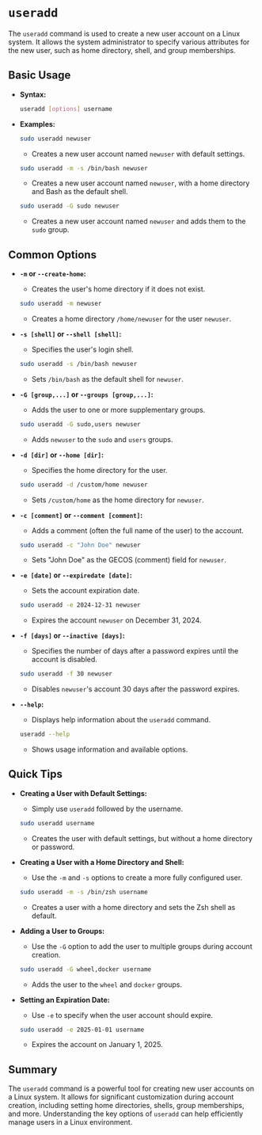 # `useradd` 

The `useradd` command is used to create a new user account on a Linux system. It allows the system administrator to specify various attributes for the new user, such as home directory, shell, and group memberships.

## Basic Usage

- **Syntax:**

  ```sh
  useradd [options] username
  ```

- **Examples:**

  ```sh
  sudo useradd newuser
  ```

  - Creates a new user account named `newuser` with default settings.

  ```sh
  sudo useradd -m -s /bin/bash newuser
  ```

  - Creates a new user account named `newuser`, with a home directory and Bash as the default shell.

  ```sh
  sudo useradd -G sudo newuser
  ```

  - Creates a new user account named `newuser` and adds them to the `sudo` group.

## Common Options

- **`-m` or `--create-home`:**
  - Creates the user's home directory if it does not exist.

  ```sh
  sudo useradd -m newuser
  ```

  - Creates a home directory `/home/newuser` for the user `newuser`.

- **`-s [shell]` or `--shell [shell]`:**
  - Specifies the user's login shell.

  ```sh
  sudo useradd -s /bin/bash newuser
  ```

  - Sets `/bin/bash` as the default shell for `newuser`.

- **`-G [group,...]` or `--groups [group,...]`:**
  - Adds the user to one or more supplementary groups.

  ```sh
  sudo useradd -G sudo,users newuser
  ```

  - Adds `newuser` to the `sudo` and `users` groups.

- **`-d [dir]` or `--home [dir]`:**
  - Specifies the home directory for the user.

  ```sh
  sudo useradd -d /custom/home newuser
  ```

  - Sets `/custom/home` as the home directory for `newuser`.

- **`-c [comment]` or `--comment [comment]`:**
  - Adds a comment (often the full name of the user) to the account.

  ```sh
  sudo useradd -c "John Doe" newuser
  ```

  - Sets "John Doe" as the GECOS (comment) field for `newuser`.

- **`-e [date]` or `--expiredate [date]`:**
  - Sets the account expiration date.

  ```sh
  sudo useradd -e 2024-12-31 newuser
  ```

  - Expires the account `newuser` on December 31, 2024.

- **`-f [days]` or `--inactive [days]`:**
  - Specifies the number of days after a password expires until the account is disabled.

  ```sh
  sudo useradd -f 30 newuser
  ```

  - Disables `newuser`'s account 30 days after the password expires.

- **`--help`:**
  - Displays help information about the `useradd` command.

  ```sh
  useradd --help
  ```

  - Shows usage information and available options.

## Quick Tips

- **Creating a User with Default Settings:**
  - Simply use `useradd` followed by the username.

  ```sh
  sudo useradd username
  ```

  - Creates the user with default settings, but without a home directory or password.

- **Creating a User with a Home Directory and Shell:**
  - Use the `-m` and `-s` options to create a more fully configured user.

  ```sh
  sudo useradd -m -s /bin/zsh username
  ```

  - Creates a user with a home directory and sets the Zsh shell as default.

- **Adding a User to Groups:**
  - Use the `-G` option to add the user to multiple groups during account creation.

  ```sh
  sudo useradd -G wheel,docker username
  ```

  - Adds the user to the `wheel` and `docker` groups.

- **Setting an Expiration Date:**
  - Use `-e` to specify when the user account should expire.

  ```sh
  sudo useradd -e 2025-01-01 username
  ```

  - Expires the account on January 1, 2025.

## Summary

The `useradd` command is a powerful tool for creating new user accounts on a Linux system. It allows for significant customization during account creation, including setting home directories, shells, group memberships, and more. Understanding the key options of `useradd` can help efficiently manage users in a Linux environment.